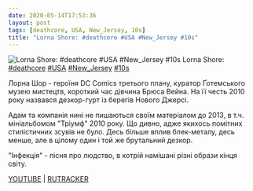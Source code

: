```yaml
---
date: 2020-05-14T17:53:36
layout: post
tags: [deathcore, USA, New_Jersey, 10s]
title: "Lorna Shore: #deathcore #USA #New_Jersey #10s"
---
```

![Lorna Shore: #deathcore #USA #New_Jersey #10s](https://res.cloudinary.com/vast-space-unexplored/image/upload/q_auto,dpr_auto,w_auto/photos/photo_967_14-05-2020_17-53-36.jpg)
Lorna Shore: [#deathcore](/tags/#deathcore) [#USA](/tags/#USA) [#New_Jersey](/tags/#New_Jersey) [#10s](/tags/#10s)

Лорна Шор - героїня DC Comics третього плану, куратор Ґотемського музею мистецтв, короткий час дівчина Брюса Вейна. На її честь 2010 року назвався дезкор-гурт із берегів Нового Джерсі.

Адам та компанія нині не пишаються своїм матеріалом до 2013, в т.ч. мініальбомом &quot;Тріумф&quot; 2010 року. Що дивно, адже якихось помітних стилістичних зсувів не було. Десь більше вплив блек-металу, десь менше, але в цілому один і той же брутальний дезкор.

&quot;Інфекція&quot; - пісня про людство, в котрій намішані різні образи кінця світу.

[YOUTUBE](https://www.youtube.com/playlist?list=PLViden6qCTvKH3F1oQULNUVULYrMQZQFM) \| [RUTRACKER](https://rutracker.org/forum/viewtopic.php?t=4620076)